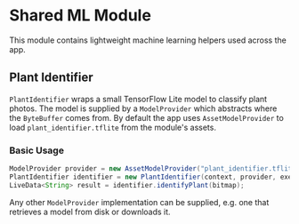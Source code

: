 # Shared ML Module

This module contains lightweight machine learning helpers used across the app.

## Plant Identifier

`PlantIdentifier` wraps a small TensorFlow Lite model to classify plant photos.
The model is supplied by a `ModelProvider` which abstracts where the
`ByteBuffer` comes from. By default the app uses `AssetModelProvider` to load
`plant_identifier.tflite` from the module's assets.

### Basic Usage

```java
ModelProvider provider = new AssetModelProvider("plant_identifier.tflite");
PlantIdentifier identifier = new PlantIdentifier(context, provider, executors);
LiveData<String> result = identifier.identifyPlant(bitmap);
```

Any other `ModelProvider` implementation can be supplied, e.g. one that
retrieves a model from disk or downloads it.
